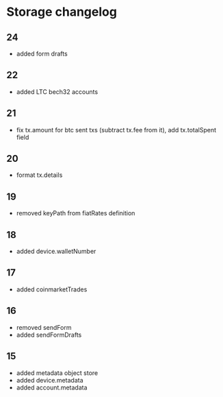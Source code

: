 # Storage changelog

## 24
-   added form drafts

## 22
-   added LTC bech32 accounts

## 21
-   fix tx.amount for btc sent txs (subtract tx.fee from it), add tx.totalSpent field

## 20
-   format tx.details
## 19
-   removed keyPath from fiatRates definition

## 18
-   added device.walletNumber

## 17

-   added coinmarketTrades

## 16

-   removed sendForm
-   added sendFormDrafts

## 15

-   added metadata object store
-   added device.metadata
-   added account.metadata
